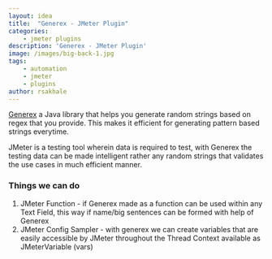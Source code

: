 ```yaml
---
layout: idea
title:  "Generex - JMeter Plugin"
categories:
    - jmeter plugins
description: 'Generex - JMeter Plugin'
image: /images/big-back-1.jpg
tags: 
    - automation
    - jmeter
    - plugins
author: rsakhale
---
```


[Generex](https://github.com/mifmif/Generex) a Java library that helps you generate random strings based on regex that you provide. This makes it efficient for generating pattern based strings everytime.
<!--more-->

JMeter is a testing tool wherein data is required to test, with Generex the testing data can be made intelligent rather any random strings that validates the use cases in much efficient manner.

### Things we can do

1. JMeter Function - if Generex made as a function can be used within any Text Field, this way if name/big sentences can be formed with help of Generex
2. JMeter Config Sampler - with generex we can create variables that are easily accessible by JMeter throughout the Thread Context available as JMeterVariable (vars)